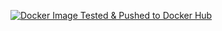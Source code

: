 [![Docker Image Tested & Pushed to Docker Hub](https://github.com/eschoenfield/liatrio-clean/actions/workflows/test-push.yml/badge.svg)](https://github.com/eschoenfield/liatrio-clean/actions/workflows/test-push.yml)
